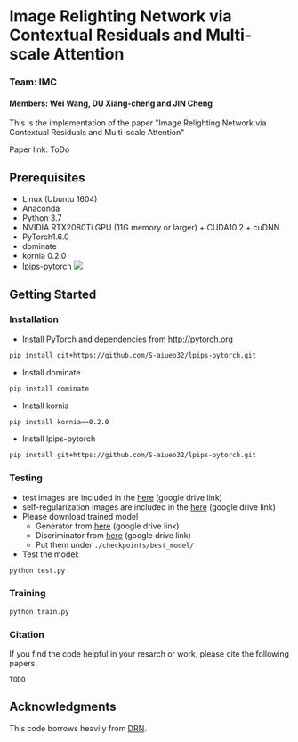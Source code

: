 # Image Relighting Network via Contextual Residuals and Multi-scale Attention
### Team: IMC
#### Members: Wei Wang, DU Xiang-cheng and JIN Cheng

This is the implementation of the paper "Image Relighting Network via Contextual Residuals and Multi-scale Attention"

Paper link: ToDo


## Prerequisites
- Linux (Ubuntu 1604)
- Anaconda
- Python 3.7
- NVIDIA RTX2080Ti GPU (11G memory or larger) + CUDA10.2 + cuDNN
- PyTorch1.6.0
- dominate
- kornia 0.2.0
- lpips-pytorch
![](./architecture.png)
## Getting Started
### Installation

- Install PyTorch and dependencies from http://pytorch.org
```bash
pip install git+https://github.com/S-aiueo32/lpips-pytorch.git
```

- Install dominate
```bash
pip install dominate
```
- Install kornia
```bash
pip install kornia==0.2.0
```
- Install lpips-pytorch
```bash 
pip install git+https://github.com/S-aiueo32/lpips-pytorch.git
```


### Testing
-  test images are included in the [here](https://drive.google.com/drive/folders/1QVp7ilkIz_I9VVBVIvkSSiIIoMA8XwaM?usp=sharing) (google drive link)
-  self-regularization images are included in the [here](https://drive.google.com/drive/folders/1E3t4lfsiAgyaXjPFAIebMKlR5DSRMqZd?usp=share_link) (google drive link)
- Please download trained model
  - Generator from [here](https://drive.google.com/file/d/1cgOf-D_pzA_DHbgEXTEB8ZU75l0MUIiq/view?usp=share_link) (google drive link)
  - Discriminator from [here](https://drive.google.com/file/d/1ZzqBNB3SFGkSTMBVN68fljjP78eRHGuX/view?usp=share_link) (google drive link)
  - Put them under `./checkpoints/best_model/`
- Test the model:
```bash
python test.py
```


### Training
```bash
python train.py
```



### Citation
If you find the code helpful in your resarch or work, please cite the following papers.
```
TODO
```

## Acknowledgments
This code borrows heavily from [DRN](https://github.com/WangLiwen1994/DeepRelight).
